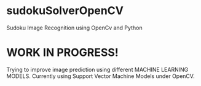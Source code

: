# sudokuSolverOpenCV
Sudoku Image Recognition using OpenCv and Python

# WORK IN PROGRESS!

Trying to improve image prediction using different MACHINE LEARNING MODELS. 
Currently using Support Vector Machine Models under OpenCV.
